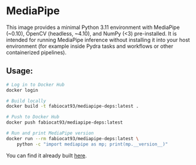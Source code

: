 # MediaPipe

This image provides a minimal Python 3.11 environment with MediaPipe (\~0.10), OpenCV (headless, \~4.10), and NumPy (\<3) pre-installed.
It is intended for running MediaPipe inference without installing it into your host environment (for example inside Pydra tasks and workflows or other containerized pipelines).

## Usage:

```bash
# Log in to Docker Hub
docker login

# Build locally
docker build -t fabiocat93/mediapipe-deps:latest .

# Push to Docker Hub
docker push fabiocat93/mediapipe-deps:latest

# Run and print MediaPipe version
docker run --rm fabiocat93/mediapipe-deps:latest \
    python -c "import mediapipe as mp; print(mp.__version__)"
```

You can find it already built [here](https://hub.docker.com/r/fabiocat93/mediapipe-deps).
